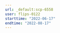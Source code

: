 ```yaml
---
url: _default:scp-6558
user: flips-0122
starttime: "2022-06-17"
endtime: "2022-08-17"
---
```

<reserve />